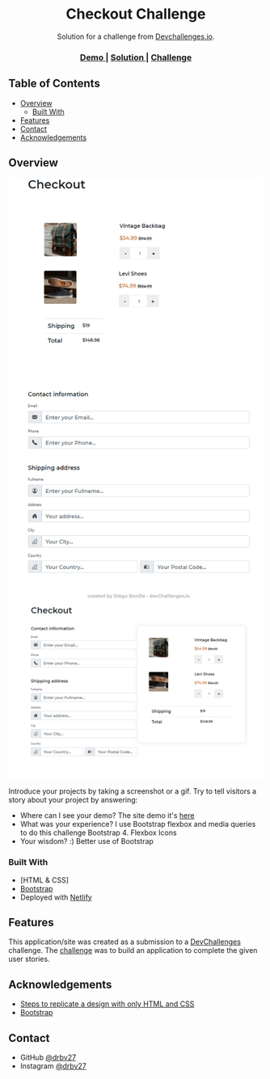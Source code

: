 <!-- Please update value in the {}  -->

<h1 align="center">Checkout Challenge</h1>

<div align="center">
   Solution for a challenge from  <a href="http://devchallenges.io" target="_blank">Devchallenges.io</a>.
</div>

<div align="center">
  <h3>
    <a href="https://zen-hamilton-ab5318.netlify.app/">
      Demo
    </a>
    <span> | </span>
    <a href="https://github.com/drbv27/CheckoutPageChallenge">
      Solution
    </a>
    <span> | </span>
    <a href="https://devchallenges.io/challenges/0J1NxxGhOUYVqihwegfO">
      Challenge
    </a>
  </h3>
</div>

<!-- TABLE OF CONTENTS -->

## Table of Contents

- [Overview](#overview)
  - [Built With](#built-with)
- [Features](#features)
- [Contact](#contact)
- [Acknowledgements](#acknowledgements)

<!-- OVERVIEW -->

## Overview

![screenshot](https://github.com/drbv27/CheckoutPageChallenge/blob/main/assets/img/mobileScreen.png)
![screenshot](https://github.com/drbv27/CheckoutPageChallenge/blob/main/assets/img/fullScreen.png)

Introduce your projects by taking a screenshot or a gif. Try to tell visitors a story about your project by answering:

- Where can I see your demo?
The site demo it's [here](https://zen-hamilton-ab5318.netlify.app/)
- What was your experience?
I use Bootstrap flexbox and media queries to do this challenge
Bootstrap 4.
Flexbox
Icons
- Your wisdom? :)
Better use of Bootstrap

### Built With

<!-- This section should list any major frameworks that you built your project using. Here are a few examples.-->

- [HTML & CSS]
- [Bootstrap](https://getbootstrap.com/docs/4.6/getting-started/introduction/)
- Deployed with [Netlify](https://www.netlify.com/)


## Features

<!-- List the features of your application or follow the template. Don't share the figma file here :) -->

This application/site was created as a submission to a [DevChallenges](https://devchallenges.io/challenges) challenge. The [challenge](https://devchallenges.io/challenges/0J1NxxGhOUYVqihwegfO) was to build an application to complete the given user stories.

## Acknowledgements

<!-- This section should list any articles or add-ons/plugins that helps you to complete the project. This is optional but it will help you in the future. For exmpale -->

- [Steps to replicate a design with only HTML and CSS](https://devchallenges-blogs.web.app/how-to-replicate-design/)
- [Bootstrap](https://getbootstrap.com/docs/4.6/getting-started/introduction/)

## Contact

- GitHub [@drbv27](https://github.com/drbv27)
- Instagram [@drbv27](https://www.instagram.com/diego.r.bonilla)

